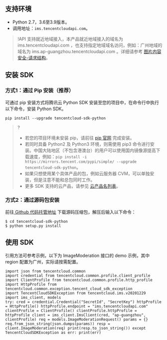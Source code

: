 ## 支持环境
- Python 2.7，3.6至3.9版本。
- 调用地址：`ims.tencentcloudapi.com`。
>!API 支持就近地域接入，本产品就近地域接入的域名为 ims.tencentcloudapi.com ，也支持指定地域域名访问，例如：广州地域的域名为 ims.ap-guangzhou.tencentcloudapi.com 。详细请参考 [图片内容安全-请求结构](https://cloud.tencent.com/document/product/1125/53276)。
>

## 安装 SDK
### 方式1：通过 Pip 安装（推荐）
可通过 pip 安装方式将腾讯云 Python SDK 安装至您的项目中，在命令行中执行以下命令，安装 Python SDK。
```
pip install --upgrade tencentcloud-sdk-python
```
>?
>- 若您的项目环境未安装 pip，请前往 [pip 官网](https://pip.pypa.io/en/stable/installation/) 完成安装。
>- 若同时具备 Python2 及 Python3 环境，则需使用 pip3 命令进行安装。中国大陆地区（不包含港澳台）的用户可以使用国内镜像源提高下载速度，例如：`pip install -i https://mirrors.tencent.com/pypi/simple/ --upgrade tencentcloud-sdk-python`。
>- 如果只想使用某个具体产品的包，例如云服务器 CVM，可以单独安装，但是注意不能和总包同时工作。
>- 更多 SDK 支持的云产品，请参见 [云产品名列表](https://cloud.tencent.com/document/product/494/42698#.E6.94.AF.E6.8C.81-sdk-3.0.E7.89.88.E6.9C.AC.E7.9A.84.E4.BA.91.E4.BA.A7.E5.93.81.E5.88.97.E8.A1.A8)。

### 方式2：通过源码包安装
前往[ Github 代码托管地址](https://github.com/tencentcloud/tencentcloud-sdk-python) 下载源码压缩包，解压后输入以下命令：
```
$ cd tencentcloud-sdk-python
$ python setup.py install
```

## 使用 SDK
引用方法可参考示例，以下为 ImageModeration 接口的 demo 示例，其中 region 配置为广州，实际请按需配置。
```
import json from tencentcloud.common
import credential from tencentcloud.common.profile.client_profile
import ClientProfile from tencentcloud.common.profile.http_profile
import HttpProfile from tencentcloud.common.exception.tencent_cloud_sdk_exception
import TencentCloudSDKException from tencentcloud.ims.v20201229
import ims_client, models
try: cred = credential.Credential("SecretId", "SecretKey") httpProfile = HttpProfile() httpProfile.endpoint = "ims.tencentcloudapi.com"
clientProfile = ClientProfile() clientProfile.httpProfile = httpProfile client = ims_client.ImsClient(cred, "ap-guangzhou", clientProfile) req = models.ImageModerationRequest() params = {}
req.from_json_string(json.dumps(params)) resp = client.ImageModeration(req) print(resp.to_json_string()) except TencentCloudSDKException as err: print(err)
```
